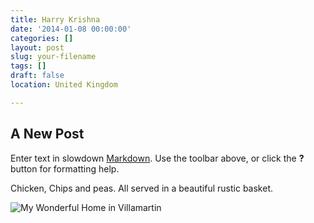 ```yaml
---
title: Harry Krishna
date: '2014-01-08 00:00:00'
categories: []
layout: post
slug: your-filename
tags: []
draft: false
location: United Kingdom

---
```

## A New Post

Enter text in slowdown [Markdown](http://daringfireball.net/projects/markdown/). Use the toolbar above, or click the **?** button for formatting help.

Chicken, Chips and peas. All served in a beautiful rustic basket.

![My Wonderful Home in Villamartin](https://lh3.googleusercontent.com/-AhuWXcshoZg/VW2Ti0eNbNI/AAAAAAAAISk/VGgEBKWMOTE/s0/1.jpg)
